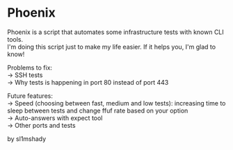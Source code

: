 # Phoenix
Phoenix is a script that automates some infrastructure tests with known CLI tools.  
I'm doing this script just to make my life easier. If it helps you, I'm glad to know!
  
Problems to fix:  
-> SSH tests  
-> Why tests is happening in port 80 instead of port 443  

Future features:  
-> Speed (choosing between fast, medium and low tests): increasing time to sleep between tests and change ffuf rate based on your option  
-> Auto-answers with expect tool  
-> Other ports and tests  
  


by sl1mshady
